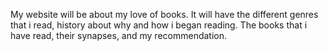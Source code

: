 My website will be about my love of books.
It will have the different genres that i read, history about why and how i began reading.
The books that i have read, their synapses, and my recommendation.
